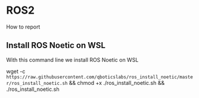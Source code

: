 # ROS2

How to report

## Install ROS Noetic on WSL

With this command line we install ROS Noetic on WSL

wget -c `https://raw.githubusercontent.com/qboticslabs/ros_install_noetic/master/ros_install_noetic.sh` && chmod +x ./ros_install_noetic.sh && ./ros_install_noetic.sh
